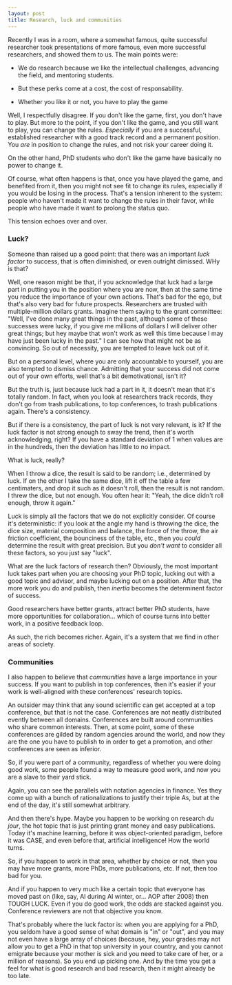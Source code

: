 ```yaml
---
layout: post
title: Research, luck and communities
---
```


Recently I was in a room, where a somewhat famous, quite successful researcher
took presentations of more famous, even more successful researchers, and showed
them to us.  The main points were:

- We do research because we like the intellectual challenges, advancing the
  field, and mentoring students.

- But these perks come at a cost, the cost of responsability.

- Whether you like it or not, you have to play the game

Well, I respectfully disagree.  If you don't like the game, first, you don't
have to play.  But more to the point, if you don't like the game, and you still
want to play, you can change the rules.  *Especially* if you are a successful,
established researcher with a good track record and a permanent position.  You
*are* in position to change the rules, and not risk your career doing it.

On the other hand, PhD students who don't like the game have basically no power
to change it.

Of course, what often happens is that, once you have played the game, and
benefited from it, then you might not see fit to change its rules, especially if
you would be losing in the process.  That's a tension inherent to the system:
people who haven't made it want to change the rules in their favor, while people
who have made it want to prolong the status quo.

This tension echoes over and over.

### Luck?

Someone than raised up a good point: that there was an important *luck factor*
to success, that is often diminished, or even outright dimissed.  WHy is that?

Well, one reason might be that, if you acknowledge that luck had a large part in
putting you in the position where you are now, then at the same time you reduce
the importance of your own actions.  That's bad for the ego, but that's also
very bad for future prospects.  Researchers are trusted with multiple-million
dollars grants.  Imagine them saying to the grant committee: "Well, I've done
many great things in the past, although some of these successes were lucky, if
you give me millions of dollars I will deliver other great things; but hey maybe
that won't work as well this time because I may have just been lucky in the
past."  I can see how that might not be as convincing.  So out of necessity, you
are tempted to leave luck out of it.

But on a personal level, where you are only accountable to yourself, you are
also tempted to dismiss chance.  Admitting that your success did not come out of
your own efforts, well that's a bit demotivational, isn't it?

But the truth is, just because luck had a part in it, it doesn't mean that it's
totally random.  In fact, when you look at researchers track records, they don't
go from trash publications, to top conferences, to trash publications again.
There's a consistency.

But if there is a consistency, the part of luck is not very relevant, is it?  If
the luck factor is not strong enough to sway the trend, then it's worth
acknowledging, right?  If you have a standard deviation of 1 when values are in
the hundreds, then the deviation has little to no impact.

What is luck, really?

When I throw a dice, the result is said to be random; i.e., determined by luck.
If on the other I take the same dice, lift it off the table a few centimaters,
and drop it such as it doesn't roll, then the result is not random.  I threw the
dice, but not enough.  You often hear it: "Yeah, the dice didn't roll enough,
throw it again."

Luck is simply all the factors that we do not explicitly consider.  Of course
it's deterministic: if you look at the angle my hand is throwing the dice, the
dice size, material composition and balance, the force of the throw, the air
friction coefficient, the bounciness of the table, etc., then you *could*
determine the result with great precision.  But you *don't want* to consider all
these factors, so you just say "luck".

What are the luck factors of research then?  Obviously, the most important luck
takes part when you are choosing your PhD topic, lucking out with a good topic
and advisor, and maybe lucking out on a position.  After that, the more work you
do and publish, then *inertia* becomes the determinent factor of success.

Good researchers have better grants, attract better PhD students, have more
opportunities for collaboration... which of course turns into better work, in a
positive feedback loop.

As such, the rich becomes richer.  Again, it's a system that we find in other
areas of society.


### Communities

I also happen to believe that *communities* have a large importance in your
success.  If you want to publish in top conferences, then it's easier if your
work is well-aligned with these conferences' research topics.

An outsider may think that any sound scientific can get accepted at a top
conference, but that is not the case.  Conferences are not neatly distributed
evently between all domains.  Conferences are built around communities who share
common interests.  Then, at some point, some of these conferences are gilded by
random agencies around the world, and now they are the one you have to publish
to in order to get a promotion, and other conferences are seen as inferior.

So, if you were part of a community, regardless of whether you were doing good
work, some people found a way to measure good work, and now you are a slave to
their yard stick.

Again, you can see the parallels with notation agencies in finance.  Yes they
come up with a bunch of rationalizations to justify their triple As, but at the
end of the day, it's still somewhat arbitrary.

And then there's hype.  Maybe you happen to be working on research *du jour*,
the hot topic that is just printing grant money and easy publications.  Today
it's machine learning, before it was object-oriented paradigm, before it was
CASE, and even before that, artificial intelligence!  How the world turns.

So, if you happen to work in that area, whether by choice or not, then you may
have more grants, more PhDs, more publications, etc.  If not, then too bad for
you.

And if you happen to very much like a certain topic that everyone has moved past
on (like, say, AI during AI winter, or... AOP after 2008) then TOUGH LUCK.  Even
if you do good work, the odds are stacked against you.  Conference reviewers are
not that objective you know.

That's probably where the luck factor is: when you are applying for a PhD, you
seldom have a good sense of what domain is "in" or "out", and you may not even
have a large array of choices (because, hey, your grades may not allow you to
get a PhD in that top university in your country, and you cannot emigrate
because your mother is sick and you need to take care of her, or a million of
reasons).  So you end up picking one.  And by the time you get a feel for what
is good research and bad research, then it might already be too late.
